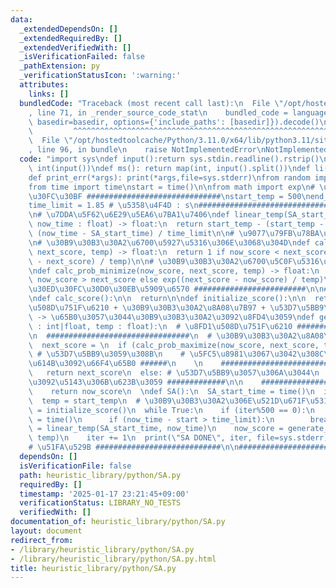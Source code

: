 ```yaml
---
data:
  _extendedDependsOn: []
  _extendedRequiredBy: []
  _extendedVerifiedWith: []
  _isVerificationFailed: false
  _pathExtension: py
  _verificationStatusIcon: ':warning:'
  attributes:
    links: []
  bundledCode: "Traceback (most recent call last):\n  File \"/opt/hostedtoolcache/Python/3.11.0/x64/lib/python3.11/site-packages/onlinejudge_verify/documentation/build.py\"\
    , line 71, in _render_source_code_stat\n    bundled_code = language.bundle(stat.path,\
    \ basedir=basedir, options={'include_paths': [basedir]}).decode()\n          \
    \         ^^^^^^^^^^^^^^^^^^^^^^^^^^^^^^^^^^^^^^^^^^^^^^^^^^^^^^^^^^^^^^^^^^^^^^^^^^^^^^^^^\n\
    \  File \"/opt/hostedtoolcache/Python/3.11.0/x64/lib/python3.11/site-packages/onlinejudge_verify/languages/python.py\"\
    , line 96, in bundle\n    raise NotImplementedError\nNotImplementedError\n"
  code: "import sys\ndef input():return sys.stdin.readline().rstrip()\ndef ii(): return\
    \ int(input())\ndef ms(): return map(int, input().split())\ndef li(): return list(map(int,input().split()))\n\
    def print_err(*args): print(*args,file=sys.stderr)\nfrom random import randrange,randint,random\n\
    from time import time\nstart = time()\n\nfrom math import exp\n# \u30D1\u30E9\u30E1\
    \u30FC\u30BF ##############################\nstart_temp = 500\nend_temp = 10\n\
    time_limit = 1.85 # \u5358\u4F4D : s\n###########################################\n\
    \n# \u7DDA\u5F62\u6E29\u5EA6\u7BA1\u7406\ndef linear_temp(SA_start_time : float,\
    \ now_time : float) -> float:\n  return start_temp - (start_temp - end_temp) *\
    \ (now_time - SA_start_time) / time_limit\n\n# \u9077\u79FB\u78BA\u7387\u95A2\u6570\
    \n# \u30B9\u30B3\u30A2\u6700\u5927\u5316\u306E\u3068\u304D\ndef calc_prob_maximize(now_score,\
    \ next_score, temp) -> float:\n  return 1 if now_score < next_score else exp((now_score\
    \ - next_score) / temp)\n\n# \u30B9\u30B3\u30A2\u6700\u5C0F\u5316\u306E\u3068\u304D\
    \ndef calc_prob_minimize(now_score, next_score, temp) -> float:\n  return 1 if\
    \ now_score > next_score else exp((next_score - now_score) / temp)\n\n# \u30B0\
    \u30ED\u30FC\u30D0\u30EB\u5909\u6570 #########################\n\n##########################################\n\
    \ndef calc_score():\n\n  return\n\ndef initialize_score():\n\n  return\n\n# \u8FD1\
    \u508D\u751F\u6210 + \u30B9\u30B3\u30A2\u8A08\u7B97 + \u53D7\u5BB9\u5224\u5B9A\
    \ -> \u65B0\u3057\u3044\u30B9\u30B3\u30A2\u3092\u8FD4\u3059\ndef generate_neighbor(now_score\
    \ : int|float, temp : float):\n  # \u8FD1\u508D\u751F\u6210 ######################\n\
    \n  ################################\n  # \u30B9\u30B3\u30A2\u8A08\u7B97 ###################\n\
    \  next_score = \n  if (calc_prob_maximize(now_score, next_score, temp) > random()):\
    \ # \u53D7\u5BB9\u3059\u308B\n    # \u5FC5\u8981\u3067\u3042\u308C\u3070\u72B6\
    \u614B\u3092\u66F4\u65B0 ######\n    \n    ###############################\n \
    \   return next_score\n  else: # \u53D7\u5BB9\u3057\u306A\u3044\n    # \u72B6\u614B\
    \u3092\u5143\u306B\u623B\u3059 #############\n\n    ##############################\n\
    \    return now_score\n  \ndef SA():\n  SA_start_time = time()\n  iter = -1\n\
    \  temp = start_temp\n  # \u30B9\u30B3\u30A2\u306E\u521D\u671F\u5316\n  now_score\
    \ = initialize_score()\n  while True:\n    if (iter%500 == 0):\n      now_time\
    \ = time()\n      if (now_time - start > time_limit):\n        break\n      temp\
    \ = linear_temp(SA_start_time, now_time)\n    now_score = generate_neighbor(now_score,\
    \ temp)\n    iter += 1\n  print(\"SA DONE\", iter, file=sys.stderr)\n\nSA()\n\n\
    # \u51FA\u529B ############################\n\n##################################"
  dependsOn: []
  isVerificationFile: false
  path: heuristic_library/python/SA.py
  requiredBy: []
  timestamp: '2025-01-17 23:21:45+09:00'
  verificationStatus: LIBRARY_NO_TESTS
  verifiedWith: []
documentation_of: heuristic_library/python/SA.py
layout: document
redirect_from:
- /library/heuristic_library/python/SA.py
- /library/heuristic_library/python/SA.py.html
title: heuristic_library/python/SA.py
---
```

